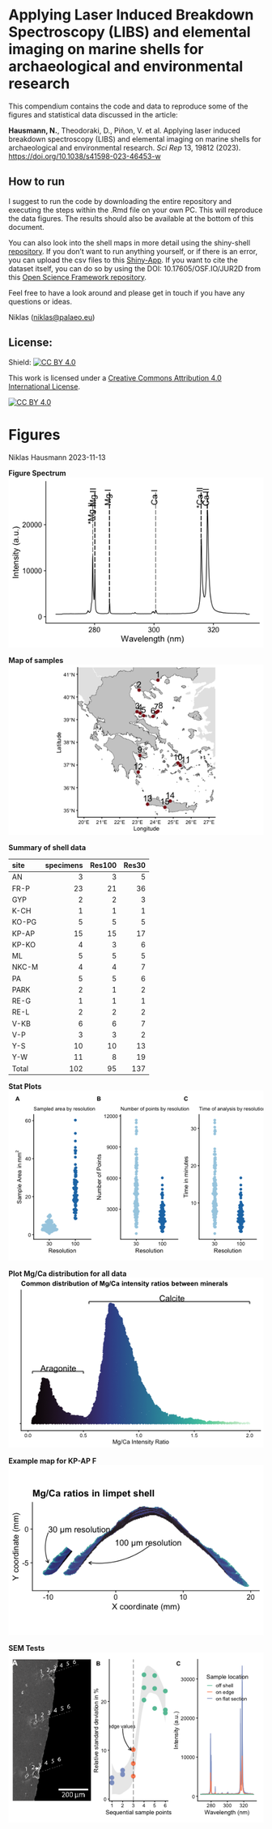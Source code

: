 Applying Laser Induced Breakdown Spectroscopy (LIBS) and elemental imaging on marine shells for archaeological and environmental research
=============================================================================

This compendium contains the code and data to reproduce some of the figures and statistical data discussed in the article:

**Hausmann, N.**, Theodoraki, D., Piñon, V. et al. Applying laser induced breakdown spectroscopy (LIBS) and elemental imaging on marine shells for archaeological and environmental research. *Sci Rep* 13, 19812 (2023). https://doi.org/10.1038/s41598-023-46453-w


How to run
------------------------

I suggest to run the code by downloading the entire repository and executing the steps within the .Rmd file on your own PC. This will reproduce the data figures. 
The results should also be available at the bottom of this document.

You can also look into the shell maps in more detail using the shiny-shell [repository](https://github.com/Niklas-palaeo/Shiny_Shell). If you don’t want to run anything yourself, or if there is an error, you can upload the csv files to this [Shiny-App](https://nikhausmann.shinyapps.io/Shiny_Shell/). 
If you want to cite the dataset itself, you can do so by using the DOI: 10.17605/OSF.IO/JUR2D from this [Open Science Framework repository](https://osf.io/jur2d/).

Feel free to have a look around and please get in touch if you have any questions or ideas.


Niklas (niklas@palaeo.eu)


## License:
Shield: [![CC BY 4.0][cc-by-shield]][cc-by]

This work is licensed under a
[Creative Commons Attribution 4.0 International License][cc-by].

[![CC BY 4.0][cc-by-image]][cc-by]

[cc-by]: http://creativecommons.org/licenses/by/4.0/
[cc-by-image]: https://i.creativecommons.org/l/by/4.0/88x31.png
[cc-by-shield]: https://img.shields.io/badge/License-CC%20BY%204.0-lightgrey.svg


Figures
================
Niklas Hausmann
2023-11-13

**Figure Spectrum**
![](Figures_files/figure-gfm/Figure%20Spectrum-1.png)<!-- -->

**Map of samples**
![](Figures_files/figure-gfm/Map%20of%20samples-1.png)<!-- -->

**Summary of shell data**

| site  | specimens | Res100 | Res30 |
|:------|----------:|-------:|------:|
| AN    |         3 |      3 |     5 |
| FR-P  |        23 |     21 |    36 |
| GYP   |         2 |      2 |     3 |
| K-CH  |         1 |      1 |     1 |
| KO-PG |         5 |      5 |     5 |
| KP-AP |        15 |     15 |    17 |
| KP-KO |         4 |      3 |     6 |
| ML    |         5 |      5 |     5 |
| NKC-M |         4 |      4 |     7 |
| PA    |         5 |      5 |     6 |
| PARK  |         2 |      1 |     2 |
| RE-G  |         1 |      1 |     1 |
| RE-L  |         2 |      2 |     2 |
| V-KB  |         6 |      6 |     7 |
| V-P   |         3 |      3 |     2 |
| Y-S   |        10 |     10 |    13 |
| Y-W   |        11 |      8 |    19 |
| Total |       102 |     95 |   137 |

**Stat Plots**
![](Figures_files/figure-gfm/Plots%20Map%20Statistics-1.png)<!-- -->

**Plot Mg/Ca distribution for all data**
![](Figures_files/figure-gfm/distribution%20mineral-1.png)<!-- -->

**Example map for KP-AP F**
![](Figures_files/figure-gfm/KP-AP_F-1.png)<!-- -->

**SEM Tests**
![](Figures_files/figure-gfm/line%20plots-1.png)<!-- -->



